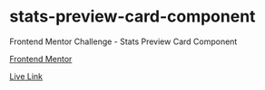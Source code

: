 # stats-preview-card-component
Frontend Mentor Challenge - Stats Preview Card Component

[Frontend Mentor](https://www.frontendmentor.io/challenges/stats-preview-card-component-8JqbgoU62)

[Live Link](https://jdegand.github.io/stats-preview-card-component/)
